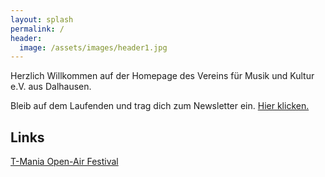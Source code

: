 ```yaml
---
layout: splash
permalink: /
header:
  image: /assets/images/header1.jpg
---
```


Herzlich Willkommen auf der Homepage des Vereins für Musik und Kultur e.V. aus Dalhausen.

Bleib auf dem Laufenden und trag dich zum Newsletter ein. [Hier klicken.](/newsletter)

## Links

[T-Mania Open-Air Festival](https://t-mania.de)